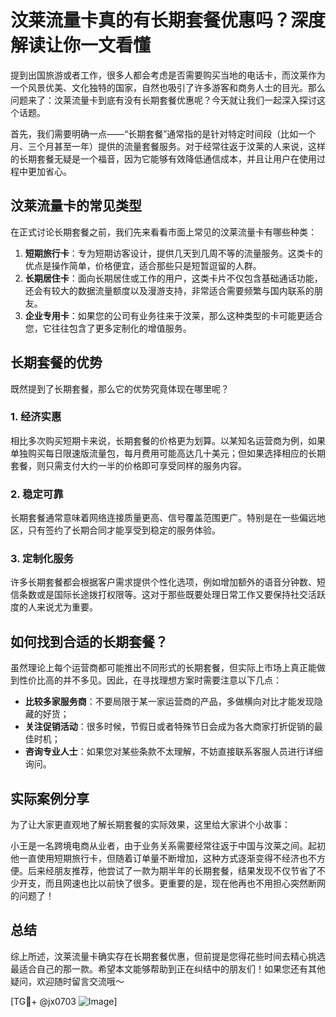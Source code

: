 # 汶莱流量卡真的有长期套餐优惠吗？深度解读让你一文看懂

提到出国旅游或者工作，很多人都会考虑是否需要购买当地的电话卡，而汶莱作为一个风景优美、文化独特的国家，自然也吸引了许多游客和商务人士的目光。那么问题来了：汶莱流量卡到底有没有长期套餐优惠呢？今天就让我们一起深入探讨这个话题。

首先，我们需要明确一点——“长期套餐”通常指的是针对特定时间段（比如一个月、三个月甚至一年）提供的流量套餐服务。对于经常往返于汶莱的人来说，这样的长期套餐无疑是一个福音，因为它能够有效降低通信成本，并且让用户在使用过程中更加省心。

## 汶莱流量卡的常见类型

在正式讨论长期套餐之前，我们先来看看市面上常见的汶莱流量卡有哪些种类：

1. **短期旅行卡**：专为短期访客设计，提供几天到几周不等的流量服务。这类卡的优点是操作简单，价格便宜，适合那些只是短暂逗留的人群。
2. **长期居住卡**：面向长期居住或工作的用户，这类卡片不仅包含基础通话功能，还会有较大的数据流量额度以及漫游支持，非常适合需要频繁与国内联系的朋友。
3. **企业专用卡**：如果您的公司有业务往来于汶莱，那么这种类型的卡可能更适合您，它往往包含了更多定制化的增值服务。

## 长期套餐的优势

既然提到了长期套餐，那么它的优势究竟体现在哪里呢？

### 1. 经济实惠
相比多次购买短期卡来说，长期套餐的价格更为划算。以某知名运营商为例，如果单独购买每日限速版流量包，每月费用可能高达几十美元；但如果选择相应的长期套餐，则只需支付大约一半的价格即可享受同样的服务内容。

### 2. 稳定可靠
长期套餐通常意味着网络连接质量更高、信号覆盖范围更广。特别是在一些偏远地区，只有签约了长期合同才能享受到稳定的服务体验。

### 3. 定制化服务
许多长期套餐都会根据客户需求提供个性化选项，例如增加额外的语音分钟数、短信条数或是国际长途拨打权限等。这对于那些既要处理日常工作又要保持社交活跃度的人来说尤为重要。

## 如何找到合适的长期套餐？

虽然理论上每个运营商都可能推出不同形式的长期套餐，但实际上市场上真正能做到性价比高的并不多见。因此，在寻找理想方案时需要注意以下几点：

- **比较多家服务商**：不要局限于某一家运营商的产品，多做横向对比才能发现隐藏的好货；
- **关注促销活动**：很多时候，节假日或者特殊节日会成为各大商家打折促销的最佳时机；
- **咨询专业人士**：如果您对某些条款不太理解，不妨直接联系客服人员进行详细询问。

## 实际案例分享

为了让大家更直观地了解长期套餐的实际效果，这里给大家讲个小故事：

小王是一名跨境电商从业者，由于业务关系需要经常往返于中国与汶莱之间。起初他一直使用短期旅行卡，但随着订单量不断增加，这种方式逐渐变得不经济也不方便。后来经朋友推荐，他尝试了一款为期半年的长期套餐，结果发现不仅节省了不少开支，而且网速也比以前快了很多。更重要的是，现在他再也不用担心突然断网的问题了！

## 总结

综上所述，汶莱流量卡确实存在长期套餐优惠，但前提是您得花些时间去精心挑选最适合自己的那一款。希望本文能够帮助到正在纠结中的朋友们！如果您还有其他疑问，欢迎随时留言交流哦～

[TG💪+ @jx0703 ![Image](https://github.com/user-attachments/assets/dbca1d08-cadb-493c-b0ec-ad6f7a83f270)]